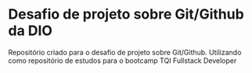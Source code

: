 # Desafio de projeto sobre Git/Github da DIO

Repositório criado para o desafio de projeto sobre Git/Github.
Utilizando como repositório de estudos para o bootcamp TQI Fullstack Developer
